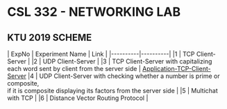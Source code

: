 # CSL 332 - NETWORKING LAB
## KTU 2019 SCHEME

| ExpNo | Experiment Name | Link |
|----------|----------|
|1   | TCP Client-Server   | 
|2   | UDP Client-Server   |
|3   | TCP Client-Server with capitalizing each word sent by client from the server side   | [Application-TCP-Client-Server](Application-TCP-Client-Server)
|4   | UDP Client-Server with checking whether a number is prime or composite, <br> if it is composite displaying its factors from the server side   |
|5   | Multichat with TCP   |
|6   | Distance Vector Routing Protocol   |
